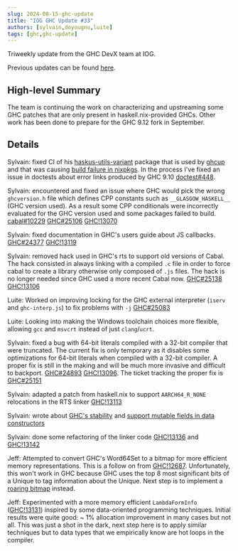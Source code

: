 ```yaml
---
slug: 2024-08-15-ghc-update
title: "IOG GHC Update #33"
authors: [sylvain,doyougnu,luite]
tags: [ghc,ghc-update]
---
```


Triweekly update from the GHC DevX team at IOG.

<!-- truncate -->

Previous updates can be found [here](https://engineering.iog.io/tags/ghc-update).

## High-level Summary

The team is continuing the work on characterizing and upstreaming some GHC patches that are
only present in haskell.nix-provided GHCs. Other work has been done to prepare for the GHC 9.12 fork in September.

## Details

Sylvain: fixed CI of his [haskus-utils-variant](https://hackage.haskell.org/package/haskus-utils-variant) package that is used by [ghcup](https://www.haskell.org/ghcup/) and that was causing [build failure in nixpkgs](https://github.com/NixOS/nixpkgs/issues/212716#issuecomment-2290942272). In the process I've fixed an issue in doctests about error links produced by GHC 9.10 [doctest#448](https://github.com/sol/doctest/pull/448).

Sylvain: encountered and fixed an issue where GHC would pick the wrong `ghcversion.h` file which defines CPP constants such as `__GLASGOW_HASKELL__` (GHC version used). As a result some CPP conditionals were incorrectly evaluated for the GHC version used and some packages failed to build. [cabal#10229](https://github.com/haskell/cabal/issues/10229) [GHC#25106](https://gitlab.haskell.org/ghc/ghc/-/issues/25106) [GHC!13070](https://gitlab.haskell.org/ghc/ghc/-/merge_requests/13070)

Sylvain: fixed documentation in GHC's users guide about JS callbacks. [GHC#24377](https://gitlab.haskell.org/ghc/ghc/-/issues/24377) [GHC!13119](https://gitlab.haskell.org/ghc/ghc/-/merge_requests/13119)

Sylvain: removed hack used in GHC's rts to support old versions of Cabal. The hack consisted in always linking with a compiled `.c` file in order to force cabal to create a library otherwise only composed of `.js` files. The hack is no longer needed since GHC used a more recent Cabal now. [GHC#25138](https://gitlab.haskell.org/ghc/ghc/-/issues/25138) [GHC!13106](https://gitlab.haskell.org/ghc/ghc/-/merge_requests/13106)

Luite: Worked on improving locking for the GHC external interpreter (`iserv` and `ghc-interp.js`) to fix problems with `-j` [GHC#25083](https://gitlab.haskell.org/ghc/ghc/-/issues/25083)

Luite: Looking into making the Windows toolchain choices more flexible, allowing `gcc` and `msvcrt` instead of just `clang`/`ucrt`.

Sylvain: fixed a bug with 64-bit literals compiled with a 32-bit compiler that were truncated. The current fix is only temporary as it disables some optimizations for 64-bit literals when compiled with a 32-bit compiler. A proper fix is still in the making and will be much more invasive and difficult to backport. [GHC#24893](https://gitlab.haskell.org/ghc/ghc/-/issues/24893) [GHC!13096](https://gitlab.haskell.org/ghc/ghc/-/merge_requests/13096). The ticket tracking the proper fix is [GHC#25151](https://gitlab.haskell.org/ghc/ghc/-/issues/25151)

Sylvain: adapted a patch from haskell.nix to support `AARCH64_R_NONE` relocations in the RTS linker [GHC!13113](https://gitlab.haskell.org/ghc/ghc/-/merge_requests/13113)

Sylvain: wrote about [GHC's stability](https://hsyl20.fr/posts/2024-08-07-about-ghcs-stability.html) and [support mutable fields in data constructors](https://gitlab.haskell.org/ghc/ghc/-/issues/25105#note_579482)

Sylvain: done some refactoring of the linker code [GHC!13136](https://gitlab.haskell.org/ghc/ghc/-/merge_requests/13136) and [GHC!13142](https://gitlab.haskell.org/ghc/ghc/-/merge_requests/13142)

Jeff: Attempted to convert GHC's Word64Set to a bitmap for more efficient memory representations. This is a follow on from [GHC!12687](https://gitlab.haskell.org/ghc/ghc/-/merge_requests/12687). Unfortunately, this won't work in GHC because GHC uses the top 8 most significant bits of a Unique to tag information about the Unique. Next step is to implement a [roaring bitmap](https://roaringbitmap.org/) instead.

Jeff: Experimented with a more memory efficient `LambdaFormInfo` ([GHC!13131](https://gitlab.haskell.org/ghc/ghc/-/merge_requests/13131)) inspired by some data-oriented programming techniques. Initial results were quite good: ~ 1% allocation improvement in many cases but not all. This was just a shot in the dark, next step here is to apply similar techniques but to data types that we empirically know are hot loops in the compiler.
